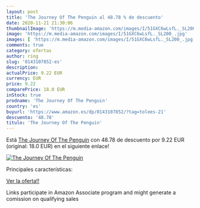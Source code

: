 ```yaml
---
layout: post
title: 'The Journey Of The Penguin al 48.78 % de descuento'
date: 2020-11-21 21:30:06
thumbnailImage: 'https://m.media-amazon.com/images/I/51GXC6wLsfL._SL200_.jpg'
image: 'https://m.media-amazon.com/images/I/51GXC6wLsfL._SL200_.jpg'
images: [ 'https://m.media-amazon.com/images/I/51GXC6wLsfL._SL200_.jpg' ]
comments: true
category: ofertas
author: ring
slug: '0143107852-es'
description:
actualPrice: 9.22 EUR
currency: EUR
price: 9.22
comparePrice: 18.0 EUR
inStock: true
prodname: 'The Journey Of The Penguin'
country: 'es'
buyurl: 'https://www.amazon.es/dp/0143107852/?tag=tolees-21'
descuento: '48.78'
titulo: 'The Journey Of The Penguin'
---
```


Está [The Journey Of The Penguin](https://www.amazon.es/dp/0143107852/?tag=tolees-21) con 48.78 de descuento por 9.22 EUR (original: 18.0 EUR) en el siguiente enlace!

[![The Journey Of The Penguin](https://m.media-amazon.com/images/I/51GXC6wLsfL._SL200_.jpg)](https://www.amazon.es/dp/0143107852/?tag=tolees-21)

Principales características:


[Ver la oferta!!](https://www.amazon.es/dp/0143107852/?tag=tolees-21)

Links participate in Amazon Associate program and might generate a comission on qualifying sales


